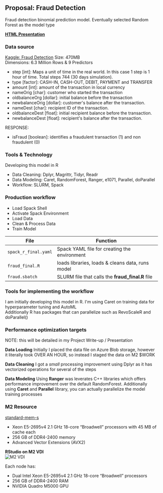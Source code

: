 ## Proposal: Fraud Detection

Fraud detection binomial prediction model. Eventually selected Random Forest as the model type
  
[**HTML Presentation**](http://htmlpreview.github.io/?https://raw.githubusercontent.com/jotsap/msds_hpc_project/main/docs/HPC_PROJECT_JOTSAP_PRESENTATION.html)
  

### Data source  

[Kaggle: Fraud Detection](https://www.kaggle.com/datasets/ealaxi/paysim1)
Size: 470MB  
Dimensions: 6.3 Million Rows & 9 Predictors

* step [int]: Maps a unit of time in the real world. In this case 1 step is 1 hour of time. Total steps 744 (30 days simulation).
* type [factor]: CASH-IN, CASH-OUT, DEBIT, PAYMENT and TRANSFER
* amount [int]: amount of the transaction in local currency
* nameOrig [char]: customer who started the transaction
* oldbalanceOrg [dollar]: initial balance before the transaction
* newbalanceOrig [dollar]: customer's balance after the transaction.
* nameDest [char]: recipient ID of the transaction.
* oldbalanceDest [float]: initial recipient balance before the transaction.
* newbalanceDest [float]: recipient's balance after the transaction.

RESPONSE:
* isFraud [boolean]: identifies a fraudulent transaction (1) and non fraudulent (0)
  
### Tools & Technology
  
Developing this model in R

* Data Cleaning: Dplyr, Magrittr, Tidyr, Readr
* Data Modeling: Caret, RandomForest, Ranger, e1071, Parallel, doParallel
* Workflow: SLURM, Spack
  
### Production workflow  
* Load Spack Shell
* Activate Spack Environment
* Load Data
* Clean & Process Data
* Train Model
  
  
**File**                 | **Function**
-------------------------|-----------
```spack_r_final.yaml``` | Spack YAML file for creating the environment
```fraud_final.R```      | loads libraries, loads & cleans data, runs model
```fraud.sbatch```       | SLURM file that calls the **fraud_final.R** file 

### Tools for implementing the workflow  
I am initially developing this model in R. I'm using Caret on training data for hyperparameter tuning and AutoML  
Additionally R has packages that can parallelize such as RevoScaleR and doParallel()  


### Performance optimization targets  
NOTE: this will be detailed in my Project Write-up / Presentation

**Data Loading**
Initially I placed the data file on Azure Blob storage, however it literally took OVER AN HOUR, so instead I staged the data on M2 $WORK
  
**Data Cleaning**
I got a *small* processing improvement using Dplyr as it has vectorized operations for several of the steps

**Data Modeling**
Using **Ranger** was leverates C++ libraries which offers performance improvement over the default RandomForest. Additionally using **Caret** and **Parallel** library, you can actually parallelize the model training processes
  
  
### M2 Resource  
  
[standard-mem-s](https://s2.smu.edu/hpc/documentation/about.html#standard-nodes)


* Xeon E5-2695v4 2.1 GHz 18-core “Broadwell” processors with 45 MB of cache each 
* 256 GB of DDR4-2400 memory
* Advanced Vector Extensions (AVX2)
  
**RStudio on M2 VDI**  
![M2 VDI](https://raw.githubusercontent.com/jotsap/msds_hpc_project/main/figures/STAG-VDI-VNC.JPG)
  
Each node has: 
* Dual Intel Xeon E5-2695v4 2.1 GHz 18-core “Broadwell” processors
* 256 GB of DDR4-2400 RAM
* NVIDIA Quadro M5000 GPU



